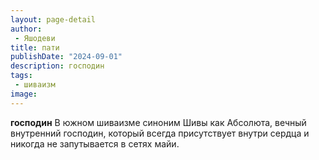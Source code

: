 ```yaml
---
layout: page-detail
author:
 - Яшодеви
title: пати
publishDate: "2024-09-01"
description: господин
tags:
 - шиваизм
image: 
---
```


__господин__
В южном шиваизме синоним Шивы как Абсолюта, вечный внутренний господин, который всегда присутствует внутри сердца и никогда не запутывается в сетях майи.

